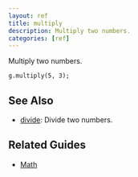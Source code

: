 ```yaml
---
layout: ref
title: multiply
description: Multiply two numbers.
categories: [ref]
---
```

Multiply two numbers.

    g.multiply(5, 3);

## See Also
- [divide](divide.html): Divide two numbers.

## Related Guides
- [Math](../guide/math.html)
